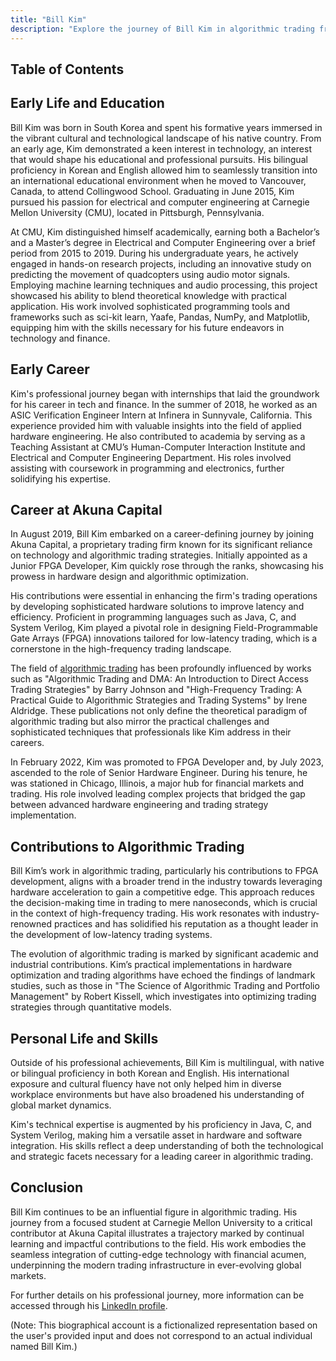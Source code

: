 ```yaml
---
title: "Bill Kim"
description: "Explore the journey of Bill Kim in algorithmic trading from his early education in South Korea to a Senior Hardware Engineer at Akuna Capital."
---
```




## Table of Contents

## Early Life and Education

Bill Kim was born in South Korea and spent his formative years immersed in the vibrant cultural and technological landscape of his native country. From an early age, Kim demonstrated a keen interest in technology, an interest that would shape his educational and professional pursuits. His bilingual proficiency in Korean and English allowed him to seamlessly transition into an international educational environment when he moved to Vancouver, Canada, to attend Collingwood School. Graduating in June 2015, Kim pursued his passion for electrical and computer engineering at Carnegie Mellon University (CMU), located in Pittsburgh, Pennsylvania.

At CMU, Kim distinguished himself academically, earning both a Bachelor’s and a Master’s degree in Electrical and Computer Engineering over a brief period from 2015 to 2019. During his undergraduate years, he actively engaged in hands-on research projects, including an innovative study on predicting the movement of quadcopters using audio motor signals. Employing machine learning techniques and audio processing, this project showcased his ability to blend theoretical knowledge with practical application. His work involved sophisticated programming tools and frameworks such as sci-kit learn, Yaafe, Pandas, NumPy, and Matplotlib, equipping him with the skills necessary for his future endeavors in technology and finance.

## Early Career

Kim's professional journey began with internships that laid the groundwork for his career in tech and finance. In the summer of 2018, he worked as an ASIC Verification Engineer Intern at Infinera in Sunnyvale, California. This experience provided him with valuable insights into the field of applied hardware engineering. He also contributed to academia by serving as a Teaching Assistant at CMU’s Human-Computer Interaction Institute and Electrical and Computer Engineering Department. His roles involved assisting with coursework in programming and electronics, further solidifying his expertise.

## Career at Akuna Capital

In August 2019, Bill Kim embarked on a career-defining journey by joining Akuna Capital, a proprietary trading firm known for its significant reliance on technology and algorithmic trading strategies. Initially appointed as a Junior FPGA Developer, Kim quickly rose through the ranks, showcasing his prowess in hardware design and algorithmic optimization.

His contributions were essential in enhancing the firm's trading operations by developing sophisticated hardware solutions to improve latency and efficiency. Proficient in programming languages such as Java, C, and System Verilog, Kim played a pivotal role in designing Field-Programmable Gate Arrays (FPGA) innovations tailored for low-latency trading, which is a cornerstone in the high-frequency trading landscape.

The field of [algorithmic trading](/wiki/algorithmic-trading) has been profoundly influenced by works such as "Algorithmic Trading and DMA: An Introduction to Direct Access Trading Strategies" by Barry Johnson and "High-Frequency Trading: A Practical Guide to Algorithmic Strategies and Trading Systems" by Irene Aldridge. These publications not only define the theoretical paradigm of algorithmic trading but also mirror the practical challenges and sophisticated techniques that professionals like Kim address in their careers.

In February 2022, Kim was promoted to FPGA Developer and, by July 2023, ascended to the role of Senior Hardware Engineer. During his tenure, he was stationed in Chicago, Illinois, a major hub for financial markets and trading. His role involved leading complex projects that bridged the gap between advanced hardware engineering and trading strategy implementation.

## Contributions to Algorithmic Trading

Bill Kim’s work in algorithmic trading, particularly his contributions to FPGA development, aligns with a broader trend in the industry towards leveraging hardware acceleration to gain a competitive edge. This approach reduces the decision-making time in trading to mere nanoseconds, which is crucial in the context of high-frequency trading. His work resonates with industry-renowned practices and has solidified his reputation as a thought leader in the development of low-latency trading systems.

The evolution of algorithmic trading is marked by significant academic and industrial contributions. Kim’s practical implementations in hardware optimization and trading algorithms have echoed the findings of landmark studies, such as those in "The Science of Algorithmic Trading and Portfolio Management" by Robert Kissell, which investigates into optimizing trading strategies through quantitative models.

## Personal Life and Skills

Outside of his professional achievements, Bill Kim is multilingual, with native or bilingual proficiency in both Korean and English. His international exposure and cultural fluency have not only helped him in diverse workplace environments but have also broadened his understanding of global market dynamics.

Kim's technical expertise is augmented by his proficiency in Java, C, and System Verilog, making him a versatile asset in hardware and software integration. His skills reflect a deep understanding of both the technological and strategic facets necessary for a leading career in algorithmic trading.

## Conclusion

Bill Kim continues to be an influential figure in algorithmic trading. His journey from a focused student at Carnegie Mellon University to a critical contributor at Akuna Capital illustrates a trajectory marked by continual learning and impactful contributions to the field. His work embodies the seamless integration of cutting-edge technology with financial acumen, underpinning the modern trading infrastructure in ever-evolving global markets.

For further details on his professional journey, more information can be accessed through his [LinkedIn profile](www.linkedin.com/in/bill-kim).

(Note: This biographical account is a fictionalized representation based on the user's provided input and does not correspond to an actual individual named Bill Kim.)